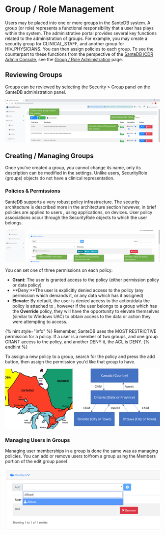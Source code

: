# Group / Role Management

Users may be placed into one or more groups in the SanteDB system. A group \(or role\) represents a functional responsibility that a user has plays within the system. The administrative portal provides several key functions related to the administration of groups. For example, you may create a security group for CLINICAL\_STAFF, and another group for HIV\_PHYSICIANS. You can then assign policies to each group. To see the counterpart to these functions from the perspective of the [SanteDB iCDR Admin Console](../host-administration/santedb-icdr-admin-console/), see the [Group / Role Administration](../host-administration/santedb-icdr-admin-console/group-role-management.md) page.

## Reviewing Groups

Groups can be reviewed by selecting the Security &gt; Group panel on the SanteDB administration panel.

![](../../../.gitbook/assets/image%20%2830%29.png)

## Creating / Managing Groups

Once you've created a group, you cannot change its name, only its description can be modified in the settings. Unlike users, SecurityRole \(groups\) objects do not have a clinical representation.

### Policies & Permissions

SanteDB supports a very robust policy infrastructure. The security architecture is described more in the architecture section however, in brief policies are applied to users , using applications, on devices. User policy associations occur through  the SecurityRole objects to which the user belongs.

![](../../../.gitbook/assets/image%20%28131%29.png)

You can set one of three permissions on each policy:

* **Grant:** The user is granted access to the policy \(either permission policy or data policy\) 
* **Deny:**The user is explicitly denied access to the policy \(any permission which demands it, or any data which has it assigned\)
* **Elevate:** By default, the user is denied access to the action/data the policy is attached to , however if the user belongs to a group which has the **Override** policy, they will have the opportunity to elevate themselves \(similar to Windows UAC\) to obtain access to the data or action they were attempting to access.

{% hint style="info" %}
Remember, SanteDB uses the MOST RESTRICTIVE permission for a policy. If a user is a member of two groups, and one group GRANT access to the policy, and another DENY it, the ACL is DENY.
{% endhint %}

To assign a new policy to a group, search for the policy and press the add button, then assign the permission you'd like that group to have.

![](../../../.gitbook/assets/image%20%2825%29.png)

### Managing Users in Groups

Managing user memberships in a group is done the same was as managing policies. You can add or remove users to/from a group using the Members portion of the edit group panel

![](../../../.gitbook/assets/image%20%2898%29.png)



